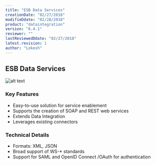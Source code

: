 ```yaml
---
title: "ESB Data Services"
creationDate: "02/27/2018"
modifieDdate: "02/28/2018"
product: "dataintegration"
version: "6.4.1"
reviewer: ""
lastReviewedDdate: "02/27/2018"
latest.revision: 1
author: "Lokesh"
---
```


## ESB Data Services

![alt text][data-services]

### Key Features
- Easy-to-use solution for service enablement
- Supports the creation of SOAP and REST web services
- Extends Data Integration 
- Leverages existing connectors


### Technical Details
- Formats: XML, JSON
- Broad support of WS-* standards
- Support for SAML and OpenID Connect /OAuth for authentication



[data-services]: https://help.talend.com/api/fluidtopicsclient/resources/cwilZlYqLNI9UY3qPWlxyQ/content "Data Services"

